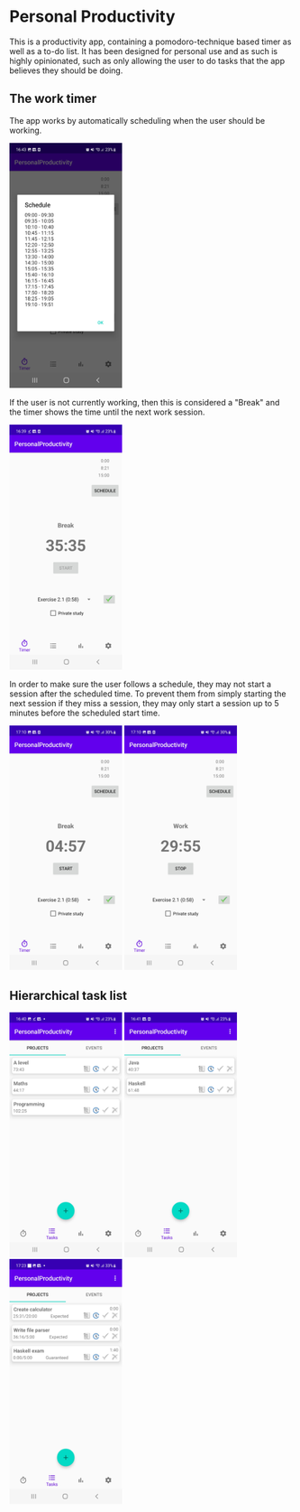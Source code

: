 # Personal Productivity

This is a productivity app, containing a pomodoro-technique based timer as well as a to-do list. It has been designed 
for personal use and as such is highly opinionated, such as only allowing the user to do tasks that the app believes 
they should be doing.

## The work timer
The app works by automatically scheduling when the user should be working.


<img src="screenshots/schedule.jpg" width=200>


If the user is not currently working, then
this is considered a "Break" and the timer shows the time until the next work session.


<img src="screenshots/break-timer.jpg" width=200>


In order to make sure the user follows a schedule, they may not start a session after the scheduled time.
To prevent them from simply starting the next session if they miss a session, they may only start
a session up to 5 minutes before the scheduled start time.

<p float="left">
    <img src="screenshots/start-available.jpg" width=200>
    <img src="screenshots/work-session.jpg" width=200>
</p>

## Hierarchical task list

<p float="left">
    <img src="screenshots/projects.jpg" width=200>
    <img src="screenshots/task-groups.jpg" width=200>
    <img src="screenshots/tasks.jpg" width=200>
</p>